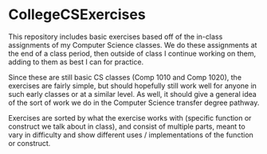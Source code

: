 # CollegeCSExercises

This repository includes basic exercises based off of the in-class assignments of my Computer Science classes. We do these assignments at the end of a class period, then outside of class I continue working on them, adding to them as best I can for practice.

Since these are still basic CS classes (Comp 1010 and Comp 1020), the exercises are fairly simple, but should hopefully still work well for anyone in such early classes or at a similar level. As well, it should give a general idea of the sort of work we do in the Computer Science transfer degree pathway.

Exercises are sorted by what the exercise works with (specific function or construct we talk about in class), and consist of multiple parts, meant to vary in difficulty and show different uses / implementations of the function or construct.
